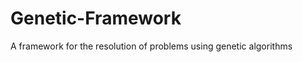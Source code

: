 Genetic-Framework
=================

A framework for the resolution of problems using genetic algorithms
